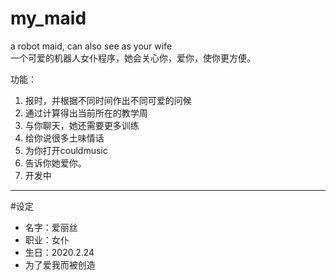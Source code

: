 # my_maid
a robot maid, can also see as your wife  
一个可爱的机器人女仆程序，她会关心你，爱你，使你更方便。

功能：  
1. 报时，并根据不同时间作出不同可爱的问候
2. 通过计算得出当前所在的教学周
3. 与你聊天，她还需要更多训练
4. 给你说很多土味情话
5. 为你打开couldmusic
6. 告诉你她爱你。
7. 开发中

---------------------------------
#设定
* 名字：爱丽丝
* 职业：女仆
* 生日：2020.2.24
* 为了爱我而被创造
